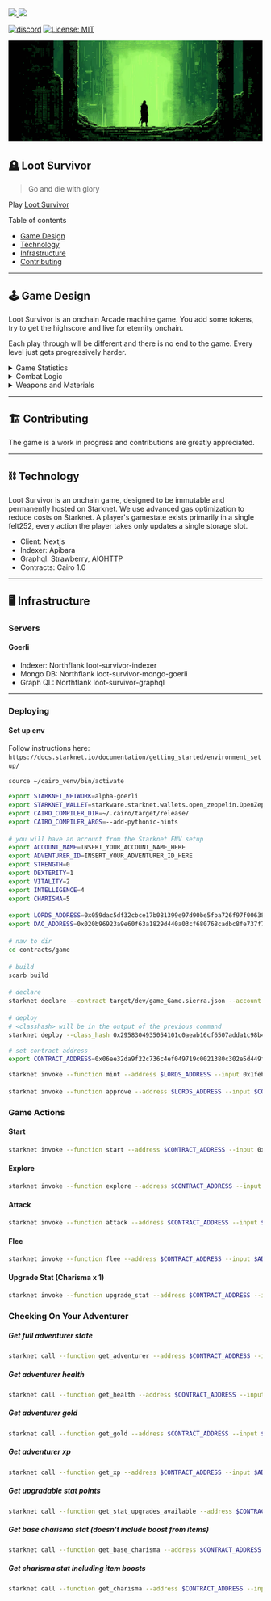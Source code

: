 <a href="https://twitter.com/lootrealms">
<img src="https://img.shields.io/twitter/follow/lootrealms?style=social"/>
</a>
<a href="https://twitter.com/BibliothecaDAO">
<img src="https://img.shields.io/twitter/follow/BibliothecaDAO?style=social"/>
</a>


[![discord](https://img.shields.io/badge/join-bibliothecadao-black?logo=discord&logoColor=white)](https://discord.gg/bibliothecadao)
[![License: MIT](https://img.shields.io/badge/License-MIT-blue.svg)](https://opensource.org/licenses/MIT)

![background](.github/bg.png)


## 🪦 Loot Survivor

> Go and die with glory

Play [Loot Survivor](https://loot-survivor.vercel.app/)

Table of contents

- [Game Design](#🕹️-game-design)
- [Technology](#⛓️-technology)
- [Infrastructure](#🖥️-infrastructure)
- [Contributing](#🏗️-contributing)

---

## 🕹️ Game Design

Loot Survivor is an onchain Arcade machine game. You add some tokens, try to get the highscore and live for eternity onchain.

Each play through will be different and there is no end to the game. Every level just gets progressively harder.

<details>

<summary>Game Statistics</summary>
Each level up grants adventurers 1+ upgrade to help them survive their explorations. Although Luck cannot be upgraded directly, it can be increased by equipping jewelry items:

- Strength: Boosts attack damage by 10%.
- Vitality: Increases health by +20ph and max health.
- Dexterity: Improves chances of successfully fleeing.
- Wisdom: Helps evade Beast ambushes.
- Intelligence: Aids in avoiding Obstacles.
- Luck: Raises chances of critical damage (cannot be upgraded directly).
</details>

<details>

<summary>Combat Logic</summary>

There are three categories of weapons and armor materials:

**Weapons**: Blade, Bludgeon, Magic

**Armor materials**: Cloth, Hide, Metal 

**Weapon vs. Armor Efficacy Chart**

| Weapon Type | Metal | Hide | Cloth |
|-------------|-------|------|-------|
| Blade       | Weak  | Fair | Strong|
| Bludgeon    | Fair  | Strong| Weak|
| Magic       | Strong | Weak | Fair |


</details>

<details>
<summary>Weapons and Materials</summary>

## Weapons

The items are based off the OG loot contract

- Weapon
- Head
- Chest
- Hands
- Waist
- Feet
- Neck 
- Ring

**Weapon Types and Ranks**

| Weapon Type | Item Name     | Rank |
|-------------|---------------|------|
| Blade       | Katana        | 1    |
| Blade       | Falchion      | 2    |
| Blade       | Scimitar      | 3    |
| Blade       | Long Sword    | 4    |
| Blade       | Short Sword   | 5    |
| Bludgeon    | Warhammer     | 1    |
| Bludgeon    | Quarterstaff  | 2    |
| Bludgeon    | Maul          | 3    |
| Bludgeon    | Mace          | 4    |
| Bludgeon    | Club          | 5    |
| Magic       | Ghost Wand    | 1    |
| Magic       | Grave Wand    | 2    |
| Magic       | Bone Wand     | 3    |
| Magic       | Wand          | 4    |
| Magic       | Grimoire      | 1    |
| Magic       | Chronicle     | 2    |
| Magic       | Tome          | 3    |
| Magic       | Book          | 4    |

## Encounters

- Beasts 
- Obstacles 

</details>

---

## 🏗️ Contributing

The game is a work in progress and contributions are greatly appreciated.

---

## ⛓️ Technology


Loot Survivor is an onchain game, designed to be immutable and permanently hosted on Starknet. We use advanced gas optimization to reduce costs on Starknet. A player's gamestate exists primarily in a single felt252, every action the player takes only updates a single storage slot.


- Client: Nextjs
- Indexer: Apibara
- Graphql: Strawberry, AIOHTTP
- Contracts: Cairo 1.0

---

## 🖥️ Infrastructure

### Servers

#### Goerli

- Indexer: Northflank loot-survivor-indexer
- Mongo DB: Northflank loot-survivor-mongo-goerli
- Graph QL: Northflank loot-survivor-graphql

---

### Deploying

#### Set up env

Follow instructions here: `https://docs.starknet.io/documentation/getting_started/environment_setup/`


```
source ~/cairo_venv/bin/activate
```

```bash
export STARKNET_NETWORK=alpha-goerli
export STARKNET_WALLET=starkware.starknet.wallets.open_zeppelin.OpenZeppelinAccount
export CAIRO_COMPILER_DIR=~/.cairo/target/release/
export CAIRO_COMPILER_ARGS=--add-pythonic-hints

# you will have an account from the Starknet ENV setup
export ACCOUNT_NAME=INSERT_YOUR_ACCOUNT_NAME_HERE
export ADVENTURER_ID=INSERT_YOUR_ADVENTURER_ID_HERE
export STRENGTH=0
export DEXTERITY=1
export VITALITY=2
export INTELLIGENCE=4
export CHARISMA=5

export LORDS_ADDRESS=0x059dac5df32cbce17b081399e97d90be5fba726f97f00638f838613d088e5a47
export DAO_ADDRESS=0x020b96923a9e60f63a1829d440a03cf680768cadbc8fe737f71380258817d85b

# nav to dir
cd contracts/game

# build
scarb build

# declare
starknet declare --contract target/dev/game_Game.sierra.json --account $ACCOUNT_NAME

# deploy
# <classhash> will be in the output of the previous command
starknet deploy --class_hash 0x2958304935054101c0aeab16cf6507adda1c98b4d977af40d59c2ae75f05767 --max_fee 100000000000000000 --input $LORDS_ADDRESS $DAO_ADDRESS --account $ACCOUNT_NAME
```

```bash
# set contract address
export CONTRACT_ADDRESS=0x06ee32da9f22c736c4ef049719c0021380c302e5d449fbc8acf97489e16a9d05
```

```bash
starknet invoke --function mint --address $LORDS_ADDRESS --input 0x1feb9c05d31b70a1506decf52a809d57493bfcd5cc85d6a3e9fd54a12d64389 1000000000000000000000 0 --max_fee 10000000000000000 --account $ACCOUNT_NAME

starknet invoke --function approve --address $LORDS_ADDRESS --input $CONTRACT_ADDRESS 1000000000000000000000 0 --max_fee 10000000000000000 --account $ACCOUNT_NAME
```

### Game Actions

#### Start
```bash
starknet invoke --function start --address $CONTRACT_ADDRESS --input 0x020b96923a9e60f63a1829d440a03cf680768cadbc8fe737f71380258817d85b 12 123 0 0 0 --max_fee 10000000000000000 --account $ACCOUNT_NAME
```

#### Explore
```bash
starknet invoke --function explore --address $CONTRACT_ADDRESS --input $ADVENTURER_ID 0 --max_fee 10000000000000000 --account $ACCOUNT_NAME
```

#### Attack
```bash
starknet invoke --function attack --address $CONTRACT_ADDRESS --input $ADVENTURER_ID 0 --max_fee 10000000000000000 --account $ACCOUNT_NAME
```

#### Flee
```bash
starknet invoke --function flee --address $CONTRACT_ADDRESS --input $ADVENTURER_ID 0 --max_fee 10000000000000000 --account $ACCOUNT_NAME
```

#### Upgrade Stat (Charisma x 1)
```bash
starknet invoke --function upgrade_stat --address $CONTRACT_ADDRESS --input $ADVENTURER_ID 0 $CHARISMA 1 --max_fee 10000000000000000 --account $ACCOUNT_NAME
```


### Checking On Your Adventurer

##### Get full adventurer state
```bash
starknet call --function get_adventurer --address $CONTRACT_ADDRESS --input $ADVENTURER_ID 0 --account $ACCOUNT_NAME
```

##### Get adventurer health
```bash
starknet call --function get_health --address $CONTRACT_ADDRESS --input $ADVENTURER_ID 0 --account $ACCOUNT_NAME
```

##### Get adventurer gold
```bash
starknet call --function get_gold --address $CONTRACT_ADDRESS --input $ADVENTURER_ID 0 --account $ACCOUNT_NAME
```

##### Get adventurer xp
```bash
starknet call --function get_xp --address $CONTRACT_ADDRESS --input $ADVENTURER_ID 0 --account $ACCOUNT_NAME
```

##### Get upgradable stat points
```bash
starknet call --function get_stat_upgrades_available --address $CONTRACT_ADDRESS --input $ADVENTURER_ID 0 --account $ACCOUNT_NAME
```

##### Get base charisma stat (doesn't include boost from items)
```bash
starknet call --function get_base_charisma --address $CONTRACT_ADDRESS --input $ADVENTURER_ID 0 --account $ACCOUNT_NAME
```

##### Get charisma stat including item boosts
```bash
starknet call --function get_charisma --address $CONTRACT_ADDRESS --input $ADVENTURER_ID 0 --account $ACCOUNT_NAME
```

